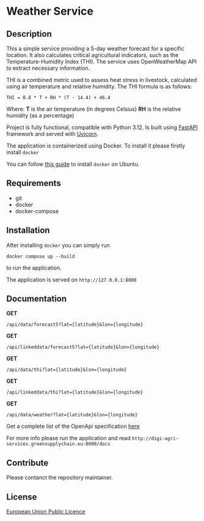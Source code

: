 # Weather Service

## Description

This a simple service providing a 5-day weather forecast for a specific location. It also calculates critical agricultural indicators,
such as the Temperature-Humidity Index (THI). The service uses OpenWeatherMap API to extract necessary information.

THI is a combined metric used to assess heat stress in livestock, calculated using air temperature and relative humidity.
The THI formula is as follows:
```
THI = 0.8 * T + RH * (T - 14.4) + 46.4
```
Where:
**T** is the air temperature (in degrees Celsius)
**RH** is the relative humidity (as a percentage)


Project is fully functional, compatible with Python 3.12. Is built using [FastAPI](https://fastapi.tiangolo.com/) framework and served with [Uvicorn](https://www.uvicorn.org).

The application is containerized using Docker. To install it please firstly install `docker`

You can follow [this guide](https://docs.docker.com/engine/install/ubuntu/) to install `docker` on Ubuntu.

## Requirements
- git
- docker
- docker-compose

## Installation
After installing `docker` you can simply run

```
docker compose up --build
```

to run the application.

The application is served on `http://127.0.0.1:8000`

## Documentation

**GET**
```
/api/data/forecast5?lat={latitude}&lon={longitude}
```

**GET**
```
/api/linkeddata/forecast5?lat={latitude}&lon={longitude}
```

**GET**
```
/api/data/thi?lat={latitude}&lon={longitude}
```

**GET**
```
/api/linkeddata/thi?lat={latitude}&lon={longitude}
```

**GET**
```
/api/data/weather?lat={latitude}&lon={longitude}
```

Get a complete list of the OpenApi specification [here](API.md)

For more info please run the application and read `http://digi-agri-services.greensupplychain.eu:8000/docs`

## Contribute

Please contanct the repository maintainer.

## License

[European Union Public Licence](LICENSE)







